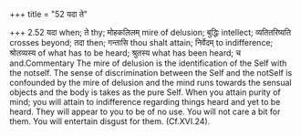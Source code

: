 +++
title = "52 यदा ते"

+++
2.52 यदा when; ते thy; मोहकलिलम् mire of delusion; बुद्धिः intellect;
व्यतितरिष्यति crosses beyond; तदा then; गन्तासि thou shalt attain;
निर्वेदम् to indifference; श्रोतव्यस्य of what has to be heard; श्रुतस्य
what has been heard; च and.Commentary The mire of delusion is the
identification of the Self with the notself. The sense of discrimination
between the Self and the notSelf is confounded by the mire of delusion
and the mind runs towards the sensual objects and the body is takes as
the pure Self. When you attain purity of mind; you will attain to
indifference regarding things heard and yet to be heard. They will
appear to you to be of no use. You will not care a bit for them. You
will entertain disgust for them. (Cf.XVI.24).
